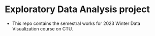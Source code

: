 # Exploratory Data Analysis project
- This repo contains the semestral works for 2023 Winter Data Visualization course on CTU.
